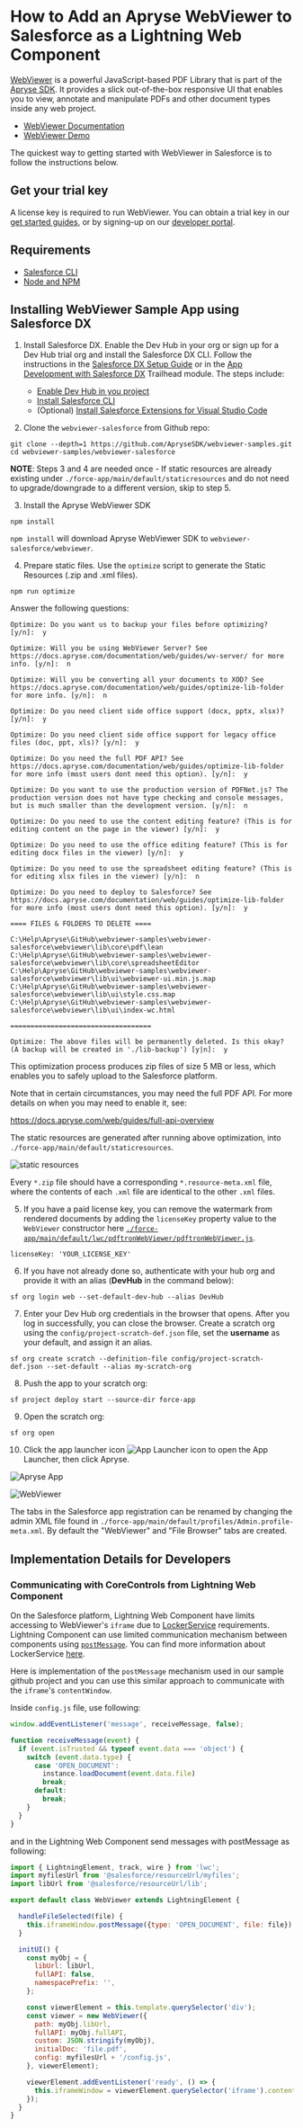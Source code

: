 # How to Add an Apryse WebViewer to Salesforce as a Lightning Web Component

[WebViewer](https://docs.apryse.com/web/guides/get-started) is a powerful JavaScript-based PDF Library that is part of the [Apryse SDK](https://apryse.com/). It provides a slick out-of-the-box responsive UI that enables you to view, annotate and manipulate PDFs and other document types inside any web project.

- [WebViewer Documentation](https://docs.apryse.com/web/guides/get-started)
- [WebViewer Demo](https://showcase.apryse.com/)

The quickest way to getting started with WebViewer in Salesforce is to follow the instructions below.

## Get your trial key

A license key is required to run WebViewer. You can obtain a trial key in our [get started guides](https://docs.apryse.com/web/guides/get-started), or by signing-up on our [developer portal](https://dev.apryse.com/).

## Requirements

* [Salesforce CLI](https://trailhead.salesforce.com/en/content/learn/modules/sfdx_app_dev/sfdx_app_dev_setup_dx#Tdxn4tBK-heading6)
* [Node and NPM](https://nodejs.org/en/)

## Installing WebViewer Sample App using Salesforce DX

1. Install Salesforce DX. Enable the Dev Hub in your org or sign up for a Dev Hub trial org and install the Salesforce DX CLI. Follow the instructions in the [Salesforce DX Setup Guide](https://developer.salesforce.com/docs/atlas.en-us.sfdx_setup.meta/sfdx_setup/sfdx_setup_intro.htm?search_text=trial%20hub%20org) or in the [App Development with Salesforce DX](https://trailhead.salesforce.com/modules/sfdx_app_dev) Trailhead module. The steps include:
   * [Enable Dev Hub in you project](https://developer.salesforce.com/docs/atlas.en-us.sfdx_setup.meta/sfdx_setup/sfdx_setup_enable_devhub.htm)
   * [Install Salesforce CLI](https://trailhead.salesforce.com/en/content/learn/modules/sfdx_app_dev/sfdx_app_dev_setup_dx#Tdxn4tBK-heading6)
   * (Optional) [Install Salesforce Extensions for Visual Studio Code](https://marketplace.visualstudio.com/items?itemName=salesforce.salesforcedx-vscode)

2. Clone the `webviewer-salesforce` from Github repo:
```
git clone --depth=1 https://github.com/ApryseSDK/webviewer-samples.git
cd webviewer-samples/webviewer-salesforce
```

**NOTE**: Steps 3 and 4 are needed once - If static resources are already existing under `./force-app/main/default/staticresources` and do not need to upgrade/downgrade to a different version, skip to step 5.

3. Install the Apryse WebViewer SDK
```
npm install
```

`npm install` will download Apryse WebViewer SDK to `webviewer-salesforce/webviewer`.

4. Prepare static files. Use the `optimize` script to generate the Static Resources (.zip and .xml files).
```
npm run optimize
```

Answer the following questions:

```
Optimize: Do you want us to backup your files before optimizing? [y/n]:  y
                                                                                                                                                                                                                   
Optimize: Will you be using WebViewer Server? See https://docs.apryse.com/documentation/web/guides/wv-server/ for more info. [y/n]:  n

Optimize: Will you be converting all your documents to XOD? See https://docs.apryse.com/documentation/web/guides/optimize-lib-folder for more info. [y/n]:  n
                                                                                                                                                                                                                   
Optimize: Do you need client side office support (docx, pptx, xlsx)? [y/n]:  y
                                                                                                                                                                                                                   
Optimize: Do you need client side office support for legacy office files (doc, ppt, xls)? [y/n]:  y
                                                                                                                                                                                                                   
Optimize: Do you need the full PDF API? See https://docs.apryse.com/documentation/web/guides/optimize-lib-folder for more info (most users dont need this option). [y/n]:  y
                                                                                                                                                                                                                   
Optimize: Do you want to use the production version of PDFNet.js? The production version does not have type checking and console messages, but is much smaller than the development version. [y/n]:  n
                                                                                                                                                                                                                   
Optimize: Do you need to use the content editing feature? (This is for editing content on the page in the viewer) [y/n]:  y

Optimize: Do you need to use the office editing feature? (This is for editing docx files in the viewer) [y/n]:  y
                                                                                                                                                                                                                   
Optimize: Do you need to use the spreadsheet editing feature? (This is for editing xlsx files in the viewer) [y/n]:  n
                                                                                                                                                                                                                   
Optimize: Do you need to deploy to Salesforce? See https://docs.apryse.com/documentation/web/guides/optimize-lib-folder for more info (most users dont need this option). [y/n]:  y

==== FILES & FOLDERS TO DELETE ====

C:\Help\Apryse\GitHub\webviewer-samples\webviewer-salesforce\webviewer\lib\core\pdf\lean
C:\Help\Apryse\GitHub\webviewer-samples\webviewer-salesforce\webviewer\lib\core\spreadsheetEditor
C:\Help\Apryse\GitHub\webviewer-samples\webviewer-salesforce\webviewer\lib\ui\webviewer-ui.min.js.map
C:\Help\Apryse\GitHub\webviewer-samples\webviewer-salesforce\webviewer\lib\ui\style.css.map
C:\Help\Apryse\GitHub\webviewer-samples\webviewer-salesforce\webviewer\lib\ui\index-wc.html

===================================
                                                                                                                                                                                                                   
Optimize: The above files will be permanently deleted. Is this okay? (A backup will be created in './lib-backup') [y|n]:  y
```

This optimization process produces zip files of size 5 MB or less, which enables you to safely upload to the Salesforce platform.

Note that in certain circumstances, you may need the full PDF API. For more details on when you may need to enable it, see:

https://docs.apryse.com/web/guides/full-api-overview

The static resources are generated after running above optimization, into `./force-app/main/default/staticresources`.

![static resources](misc/static-resources.png "Static Resources")

Every `*.zip` file should have a corresponding `*.resource-meta.xml` file, where the contents of each `.xml` file are identical to the other `.xml` files.

5. If you have a paid license key, you can remove the watermark from rendered
documents by adding the `licenseKey` property value to the `WebViewer` constructor here
[`./force-app/main/default/lwc/pdftronWebViewer/pdftronWebViewer.js`](./force-app/main/default/lwc/pdftronWebViewer/pdftronWebViewer.js#L63).

```
licenseKey: 'YOUR_LICENSE_KEY'
```

6. If you have not already done so, authenticate with your hub org and provide it with an alias (**DevHub** in the command below):
```
sf org login web --set-default-dev-hub --alias DevHub
```

7. Enter your Dev Hub org credentials in the browser that opens. After you log in successfully, you can close the browser. Create a scratch org using the `config/project-scratch-def.json` file, set the **username** as your default, and assign it an alias.
```
sf org create scratch --definition-file config/project-scratch-def.json --set-default --alias my-scratch-org
```

8. Push the app to your scratch org:
```
sf project deploy start --source-dir force-app
```

9. Open the scratch org:
```
sf org open
```

10. Click the app launcher icon ![App Launcher icon](misc/app_launcher.png "App Launcher") to open the App Launcher, then click Apryse.

![Apryse App](misc/Apryse-App.png "Apryse App")

![WebViewer](misc/WebViewer.png "WebViewer")

The tabs in the Salesforce app registration can be renamed by changing the admin XML file found in `./force-app/main/default/profiles/Admin.profile-meta.xml`. By default the "WebViewer" and "File Browser" tabs are created.

## Implementation Details for Developers

### Communicating with CoreControls from Lightning Web Component
On the Salesforce platform, Lightning Web Component have limits accessing to WebViewer's `iframe` due to [LockerService](https://developer.salesforce.com/blogs/developer-relations/2017/02/lockerservice-lightning-container-third-party-libraries-lightning-components.html) requirements. Lightning Component can use limited communication mechanism between components using [`postMessage`](https://developer.mozilla.org/en-US/docs/Web/API/Window/postMessage). You can find more information about LockerService [here](https://developer.salesforce.com/blogs/developer-relations/2017/02/lockerservice-lightning-container-third-party-libraries-lightning-components.html).

Here is implementation of the `postMessage` mechanism used in our sample github project and you can use this similar approach to communicate with the `iframe`'s `contentWindow`.

Inside `config.js` file, use following:
```js
window.addEventListener('message', receiveMessage, false);

function receiveMessage(event) {
  if (event.isTrusted && typeof event.data === 'object') {
    switch (event.data.type) {
      case 'OPEN_DOCUMENT':
        instance.loadDocument(event.data.file)
        break;
      default:
        break;
    }
  }
}
```
and in the Lightning Web Component send messages with postMessage as following:

```js
import { LightningElement, track, wire } from 'lwc';
import myfilesUrl from '@salesforce/resourceUrl/myfiles';
import libUrl from '@salesforce/resourceUrl/lib';

export default class WebViewer extends LightningElement {

  handleFileSelected(file) {
    this.iframeWindow.postMessage({type: 'OPEN_DOCUMENT', file: file})
  }

  initUI() {
    const myObj = {
      libUrl: libUrl,
      fullAPI: false,
      namespacePrefix: '',
    };

    const viewerElement = this.template.querySelector('div');
    const viewer = new WebViewer({
      path: myObj.libUrl,
      fullAPI: myObj.fullAPI,
      custom: JSON.stringify(myObj),
      initialDoc: 'file.pdf',
      config: myfilesUrl + '/config.js',
    }, viewerElement);

    viewerElement.addEventListener('ready', () => {
      this.iframeWindow = viewerElement.querySelector('iframe').contentWindow
    });
  }
}
```
